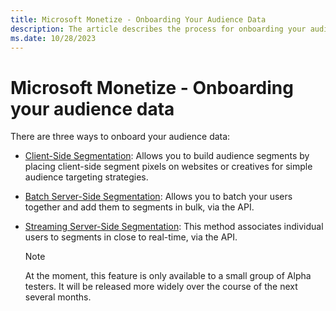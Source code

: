 ```yaml
---
title: Microsoft Monetize - Onboarding Your Audience Data
description: The article describes the process for onboarding your audience data.
ms.date: 10/28/2023
---
```


# Microsoft Monetize - Onboarding your audience data

There are three ways to onboard your audience data:

- [Client-Side Segmentation](client-side-segmentation.md): Allows you to build audience segments by placing client-side segment pixels on websites or creatives for simple
  audience targeting strategies.
- [Batch Server-Side Segmentation](../digital-platform-api/batch-server-side-segmentation.md): Allows you to batch your users together and add them to segments in bulk, via the API.
- [Streaming Server-Side Segmentation](../digital-platform-api/streaming-server-side-segmentation.md): This method associates individual users to segments in close to real-time, via the API.

  > [!NOTE]
  > At the moment, this feature is only available to a small group of Alpha testers. It will be released more widely over the course of the next several months.
